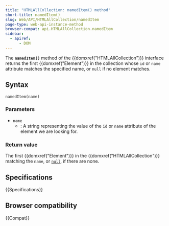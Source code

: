 ```yaml
---
title: "HTMLAllCollection: namedItem() method"
short-title: namedItem()
slug: Web/API/HTMLAllCollection/namedItem
page-type: web-api-instance-method
browser-compat: api.HTMLAllCollection.namedItem
sidebar:
  - apiref:
      - DOM
---
```


The **`namedItem()`** method of the {{domxref("HTMLAllCollection")}} interface returns the first {{domxref("Element")}} in the collection whose `id` or `name` attribute matches the specified name, or `null` if no element matches.

## Syntax

```js-nolint
namedItem(name)
```

### Parameters

- `name`
  - : A string representing the value of the `id` or `name` attribute of the element we are looking for.

### Return value

The first {{domxref("Element")}} in the {{domxref("HTMLAllCollection")}} matching the `name`, or [`null`](/en-US/docs/Web/JavaScript/Reference/Operators/null), if there are none.

## Specifications

{{Specifications}}

## Browser compatibility

{{Compat}}
